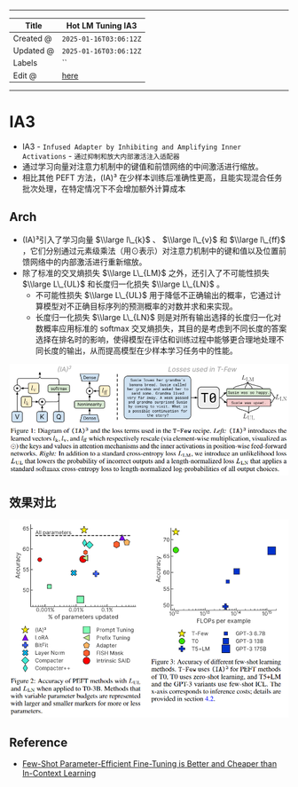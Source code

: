 -----

| Title     | Hot LM Tuning IA3                                     |
| --------- | ----------------------------------------------------- |
| Created @ | `2025-01-16T03:06:12Z`                                |
| Updated @ | `2025-01-16T03:06:12Z`                                |
| Labels    | \`\`                                                  |
| Edit @    | [here](https://github.com/junxnone/aiwiki/issues/494) |

-----

# IA3

  - IA3 - `Infused Adapter by Inhibiting and Amplifying Inner
    Activations` - `通过抑制和放大内部激活注入适配器`
  - 通过学习向量对注意力机制中的键值和前馈网络的中间激活进行缩放。
  - 相比其他 PEFT 方法，(IA)³ 在少样本训练后准确性更高，且能实现混合任务批次处理，在特定情况下不会增加额外计算成本

## Arch

  - (IA)³引入了学习向量 $\\large l\_{k}$ 、 $\\large l\_{v}$ 和 $\\large l\_{ff}$
    ，它们分别通过元素级乘法（用⊙表示）对注意力机制中的键和值以及位置前馈网络中的内部激活进行重新缩放。
  - 除了标准的交叉熵损失 $\\large L\_{LM}$ 之外，还引入了不可能性损失 $\\large L\_{UL}$
    和长度归一化损失 $\\large L\_{LN}$ 。
      - 不可能性损失 $\\large L\_{UL}$
        用于降低不正确输出的概率，它通过计算模型对不正确目标序列的预测概率的对数并求和来实现。
      - 长度归一化损失 $\\large L\_{LN}$ 则是对所有输出选择的长度归一化对数概率应用标准的 softmax
        交叉熵损失，其目的是考虑到不同长度的答案选择在排名时的影响，使得模型在评估和训练过程中能够更合理地处理不同长度的输出，从而提高模型在少样本学习任务中的性能。

![image](media/2465b4bd4748c4bc0a139a53e53b4c3284909eb1.png)

## 效果对比

![image](media/d61bddbd197ee663cc43a124ab94838789e4812d.png)

## Reference

  - [Few-Shot Parameter-Efficient Fine-Tuning is Better and Cheaper than
    In-Context Learning](https://arxiv.org/abs/2205.05638)
